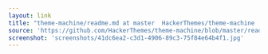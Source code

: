 ```yaml
---
layout: link
title: "theme-machine/readme.md at master  HackerThemes/theme-machine  GitHub"
source: 'https://github.com/HackerThemes/theme-machine/blob/master/readme.md'
screenshot: 'screenshots/41dc6ea2-c3d1-4906-89c3-75f84e64b4f1.jpg'
---
```


